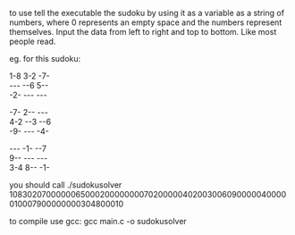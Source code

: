 to use tell the executable the sudoku by using it as a variable as a string of numbers, where 0 represents an empty space and the numbers represent themselves. Input the data from left to right and top to bottom. Like most people read.

eg. for this sudoku:

1-8  3-2  -7-  
---  --6  5--  
-2-  ---  ---  

-7-  2--  ---  
4-2  --3  --6  
-9-  ---  -4-  

---  -1-  --7  
9--  ---  ---  
3-4  8--  -1-  

you should call
./sudokusolver 108302070000006500020000000070200000402003006090000040000010007900000000304800010

to compile use gcc:
gcc main.c -o sudokusolver